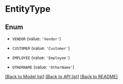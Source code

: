 # EntityType


## Enum

* `VENDOR` (value: `'Vendor'`)

* `CUSTOMER` (value: `'Customer'`)

* `EMPLOYEE` (value: `'Employee'`)

* `OTHERNAME` (value: `'OtherName'`)

[[Back to Model list]](../README.md#documentation-for-models) [[Back to API list]](../README.md#documentation-for-api-endpoints) [[Back to README]](../README.md)


